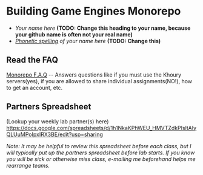 # Building Game Engines Monorepo

* *Your name here* **(TODO: Change this heading to your name, because your github name is often not your real name)**
* *[Phonetic spelling](https://dictionary.cambridge.org/us/help/phonetics.html) of your name here* **(TODO: Change this)**

## Read the FAQ

[Monorepo F.A.Q](./faq.md) -- Answers questions like if you must use the Khoury servers(yes), if you are allowed to share individual assignments(NO!), how to get an account, etc.

## Partners Spreadsheet
(Lookup your weekly lab partner(s) here) 
https://docs.google.com/spreadsheets/d/1h1NkaKPhWEU_HMVTZdkPIsltAIyQLUuMPoIpxIRX3BE/edit?usp=sharing

*Note: It may be helpful to review this spreadsheet before each class, but I will typically put up the partners spreadsheet before lab starts. If you know you will be sick or otherwise miss class, e-mailing me beforehand helps me rearrange teams.*
